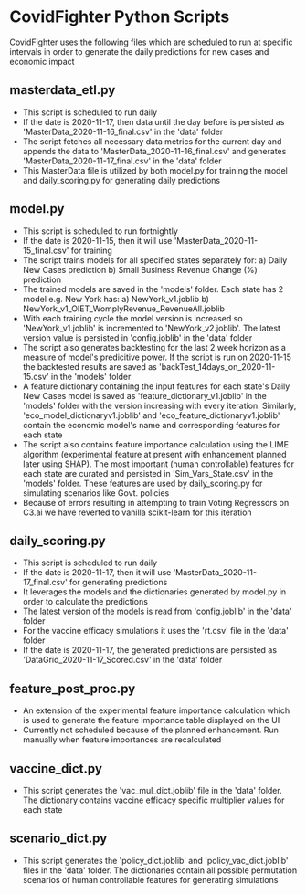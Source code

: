 # CovidFighter Python Scripts

CovidFighter uses the following files which are scheduled to run at specific intervals in order to generate the daily predictions for new cases and economic impact

## masterdata_etl.py

* This script is scheduled to run daily
* If the date is 2020-11-17, then data until the day before is persisted as 'MasterData_2020-11-16_final.csv' in the 'data' folder
* The script fetches all necessary data metrics for the current day and appends the data to 'MasterData_2020-11-16_final.csv' and generates 'MasterData_2020-11-17_final.csv' in the 'data' folder
* This MasterData file is utilized by both model.py for training the model and daily_scoring.py for generating daily predictions


## model.py

* This script is scheduled to run fortnightly
* If the date is 2020-11-15, then it will use 'MasterData_2020-11-15_final.csv' for training
* The script trains models for all specified states separately for: a) Daily New Cases prediction b) Small Business Revenue Change (%) prediction
* The trained models are saved in the 'models' folder. Each state has 2 model e.g. New York has: a) NewYork_v1.joblib b) NewYork_v1_OIET_WomplyRevenue_RevenueAll.joblib
* With each training cycle the model version is increased so 'NewYork_v1.joblib' is incremented to 'NewYork_v2.joblib'. The latest version value is persisted in 'config.joblib' in the 'data' folder 
* The script also generates backtesting for the last 2 week horizon as a measure of model's predicitive power. If the script is run on 2020-11-15 the backtested results are saved as 'backTest_14days_on_2020-11-15.csv' in the 'models' folder
* A feature dictionary containing the input features for each state's Daily New Cases model is saved as 'feature_dictionary_v1.joblib' in the 'models' folder with the version increasing with every iteration. Similarly, 'eco_model_dictionaryv1.joblib' and 'eco_feature_dictionaryv1.joblib' contain the economic model's name and corresponding features for each state
* The script also contains feature importance calculation using the LIME algorithm (experimental feature at present with enhancement planned later using SHAP). The most important (human controllable) features for each state are curated and persisted in 'Sim_Vars_State.csv' in the 'models' folder. These features are used by daily_scoring.py for simulating scenarios like Govt. policies
* Because of errors resulting in attempting to train Voting Regressors on C3.ai we have reverted to vanilla scikit-learn for this iteration

## daily_scoring.py

* This script is scheduled to run daily
* If the date is 2020-11-17, then it will use 'MasterData_2020-11-17_final.csv' for generating predictions
* It leverages the models and the dictionaries generated by model.py in order to calculate the predictions
* The latest version of the models is read from 'config.joblib' in the 'data' folder 
* For the vaccine efficacy simulations it uses the 'rt.csv' file in the 'data' folder
* If the date is 2020-11-17, the generated predictions are persisted as 'DataGrid_2020-11-17_Scored.csv' in the 'data' folder

## feature_post_proc.py

* An extension of the experimental feature importance calculation which is used to generate the feature importance table displayed on the UI
* Currently not scheduled because of the planned enhancement. Run manually when feature importances are recalculated

## vaccine_dict.py

* This script generates the 'vac_mul_dict.joblib' file in the 'data' folder. The dictionary contains vaccine efficacy specific multiplier values for each state

## scenario_dict.py

* This script generates the 'policy_dict.joblib' and 'policy_vac_dict.joblib'  files in the 'data' folder. The dictionaries contain all possible permutation scenarios of human controllable features for generating simulations